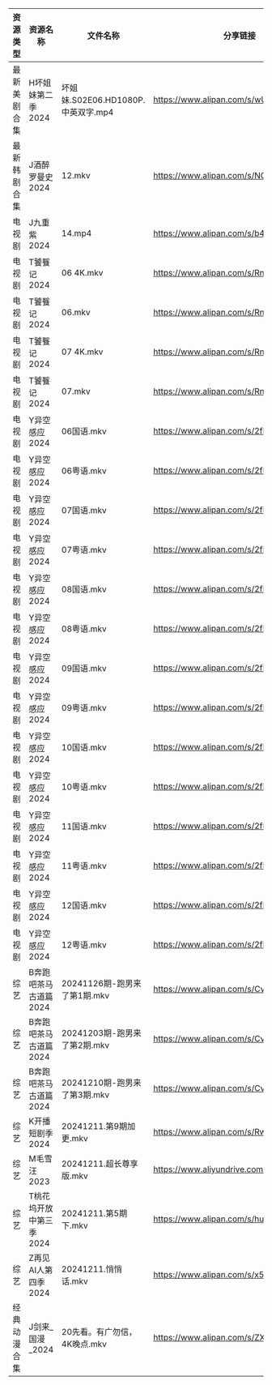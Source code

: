 | 资源类型   | 资源名称           | 文件名称                        | 分享链接                                      | 更新时间                |
| ------ | -------------- | --------------------------- | ----------------------------------------- | ------------------- |
| 最新美剧合集 | H坏姐妹第二季2024    | 坏姐妹.S02E06.HD1080P.中英双字.mp4 | https://www.alipan.com/s/wU4yxywn5D1      | 2024-12-11 14:05:29 |
| 最新韩剧合集 | J酒醉罗曼史2024     | 12.mkv                      | https://www.alipan.com/s/NCnyAs2UUuM      | 2024-12-11 00:05:55 |
| 电视剧    | J九重紫2024       | 14.mp4                      | https://www.alipan.com/s/b4w1VLWNhRP      | 2024-12-11 19:05:35 |
| 电视剧    | T饕餮记2024       | 06 4K.mkv                   | https://www.alipan.com/s/Rn244KUMhV7      | 2024-12-11 14:06:19 |
| 电视剧    | T饕餮记2024       | 06.mkv                      | https://www.alipan.com/s/Rn244KUMhV7      | 2024-12-11 13:06:14 |
| 电视剧    | T饕餮记2024       | 07 4K.mkv                   | https://www.alipan.com/s/Rn244KUMhV7      | 2024-12-11 14:06:19 |
| 电视剧    | T饕餮记2024       | 07.mkv                      | https://www.alipan.com/s/Rn244KUMhV7      | 2024-12-11 13:06:14 |
| 电视剧    | Y异空感应2024      | 06国语.mkv                    | https://www.alipan.com/s/2fHPwYhSfPk      | 2024-12-11 16:34:12 |
| 电视剧    | Y异空感应2024      | 06粤语.mkv                    | https://www.alipan.com/s/2fHPwYhSfPk      | 2024-12-11 16:34:12 |
| 电视剧    | Y异空感应2024      | 07国语.mkv                    | https://www.alipan.com/s/2fHPwYhSfPk      | 2024-12-11 16:34:11 |
| 电视剧    | Y异空感应2024      | 07粤语.mkv                    | https://www.alipan.com/s/2fHPwYhSfPk      | 2024-12-11 16:34:11 |
| 电视剧    | Y异空感应2024      | 08国语.mkv                    | https://www.alipan.com/s/2fHPwYhSfPk      | 2024-12-11 16:34:11 |
| 电视剧    | Y异空感应2024      | 08粤语.mkv                    | https://www.alipan.com/s/2fHPwYhSfPk      | 2024-12-11 16:34:11 |
| 电视剧    | Y异空感应2024      | 09国语.mkv                    | https://www.alipan.com/s/2fHPwYhSfPk      | 2024-12-11 16:34:10 |
| 电视剧    | Y异空感应2024      | 09粤语.mkv                    | https://www.alipan.com/s/2fHPwYhSfPk      | 2024-12-11 16:34:10 |
| 电视剧    | Y异空感应2024      | 10国语.mkv                    | https://www.alipan.com/s/2fHPwYhSfPk      | 2024-12-11 16:34:10 |
| 电视剧    | Y异空感应2024      | 10粤语.mkv                    | https://www.alipan.com/s/2fHPwYhSfPk      | 2024-12-11 16:34:10 |
| 电视剧    | Y异空感应2024      | 11国语.mkv                    | https://www.alipan.com/s/2fHPwYhSfPk      | 2024-12-11 16:34:09 |
| 电视剧    | Y异空感应2024      | 11粤语.mkv                    | https://www.alipan.com/s/2fHPwYhSfPk      | 2024-12-11 16:34:09 |
| 电视剧    | Y异空感应2024      | 12国语.mkv                    | https://www.alipan.com/s/2fHPwYhSfPk      | 2024-12-11 16:34:09 |
| 电视剧    | Y异空感应2024      | 12粤语.mkv                    | https://www.alipan.com/s/2fHPwYhSfPk      | 2024-12-11 16:34:09 |
| 综艺     | B奔跑吧茶马古道篇2024  | 20241126期-跑男来了第1期.mkv       | https://www.alipan.com/s/Cvhx6FJfDYP      | 2024-12-11 00:06:43 |
| 综艺     | B奔跑吧茶马古道篇2024  | 20241203期-跑男来了第2期.mkv       | https://www.alipan.com/s/Cvhx6FJfDYP      | 2024-12-11 00:06:43 |
| 综艺     | B奔跑吧茶马古道篇2024  | 20241210期-跑男来了第3期.mkv       | https://www.alipan.com/s/Cvhx6FJfDYP      | 2024-12-11 00:06:43 |
| 综艺     | K开播短剧季2024     | 20241211.第9期加更.mkv          | https://www.alipan.com/s/RwTZ4L5wTYU      | 2024-12-11 13:06:52 |
| 综艺     | M毛雪汪2023       | 20241211.超长尊享版.mkv          | https://www.aliyundrive.com/s/asPqfgPRqAg | 2024-12-11 13:07:00 |
| 综艺     | T桃花坞开放中第三季2024 | 20241211.第5期下.mkv           | https://www.alipan.com/s/huxjWHDrNBn      | 2024-12-11 19:07:49 |
| 综艺     | Z再见AI人第四季2024  | 20241211.悄悄话.mkv            | https://www.alipan.com/s/x547zMqipVp      | 2024-12-11 13:08:05 |
| 经典动漫合集 | J剑来_国漫_2024    | 20先看。有广勿信，4K晚点.mkv          | https://www.alipan.com/s/ZXDbEYyKrjr      | 2024-12-11 19:05:39 |
